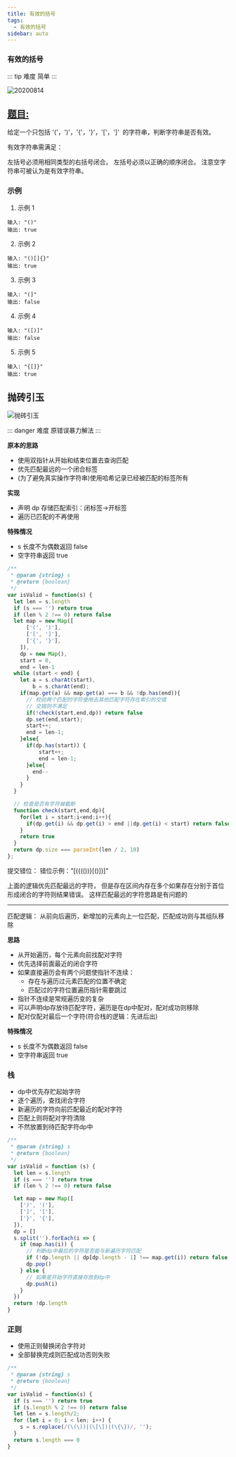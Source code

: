 ```yaml
---
title: 有效的括号
tags:
  - 有效的括号
sidebar: auto
---
```


### 有效的括号

::: tip 难度
简单
:::

![20200814](http://qiniu.gaowenju.com/leecode/banner/20200814.jpg)

## [题目:](https://leetcode-cn.com/problems/valid-parentheses/)

给定一个只包括 '('，')'，'{'，'}'，'['，']'  的字符串，判断字符串是否有效。

有效字符串需满足：

左括号必须用相同类型的右括号闭合。
左括号必须以正确的顺序闭合。
注意空字符串可被认为是有效字符串。

### 示例

1. 示例 1

```
输入: "()"
输出: true
```

2. 示例 2

```
输入: "()[]{}"
输出: true
```

3. 示例 3

```
输入: "(]"
输出: false
```

4. 示例 4

```
输入: "([)]"
输出: false
```

5. 示例 5

```
输入: "{[]}"
输出: true
```

## 抛砖引玉

![抛砖引玉](http://qiniu.gaowenju.com/leecode/20200814.png)

::: danger 难度
原错误暴力解法
:::

**原本的思路**

- 使用双指针从开始和结束位置去查询匹配
- 优先匹配最远的一个闭合标签
- (为了避免真实操作字符串)使用哈希记录已经被匹配的标签所有

**实现**

- 声明 dp 存储匹配索引：闭标签->开标签
- 遍历已匹配的不再使用

**特殊情况**

- s 长度不为偶数返回 false
- 空字符串返回 true

```javascript
/**
 * @param {string} s
 * @return {boolean}
 */
var isValid = function(s) {
  let len = s.length
  if (s === '') return true
  if (len % 2 !== 0) return false
  let map = new Map([
      ['(', ')'],
      ['[', ']'],
      ['{', '}'],
    ]),
    dp = new Map(),
    start = 0,
    end = len-1
  while (start < end) {
    let a = s.charAt(start),
        b = s.charAt(end);
    if(map.get(a) && map.get(a) === b && !dp.has(end)){
      // 校验两个匹配的字符使用去其他匹配字符存在索引的交错
      // 交错则不满足
      if(!check(start,end,dp)) return false
      dp.set(end,start);
      start++;
      end = len-1;
    }else{
      if(dp.has(start)) {
          start++;
          end = len-1;
      }else{
        end--
      }
    }
  }

  // 检查是否有字符被截断
  function check(start,end,dp){
    for(let i = start;i<end;i++){
      if(dp.get(i) && dp.get(i) > end ||dp.get(i) < start) return false
    }
    return true
  }
  return dp.size === parseInt(len / 2, 10)
};
```

提交错位：
错位示例："[({(())}[()])]"

上面的逻辑优先匹配最远的字符，
但是存在区间内存在多个如果存在分别于首位形成闭合的字符则结果错误。
这样匹配最远的字符思路是有问题的

-------------------

匹配逻辑：
从前向后遍历，新增加的元素向上一位匹配，匹配成功则与其组队移除

**思路**

- 从开始遍历，每个元素向前找配对字符
- 优先选择前面最近的闭合字符
- 如果直接遍历会有两个问题使指针不连续：
  - 存在与遍历过元素匹配的位置不确定
  - 匹配过的字符位置遍历指针需要跳过
- 指针不连续是常规遍历变的复杂
- 可以声明dp存放待匹配字符，遍历是在dp中配对，配对成功则移除
- 配对仅配对最后一个字符(符合栈的逻辑：先进后出)


**特殊情况**

- s 长度不为偶数返回 false
- 空字符串返回 true


### 栈

- dp中优先存贮起始字符
- 逐个遍历，查找闭合字符
- 新遍历的字符向前匹配最近的配对字符
- 匹配上则将配对字符清除
- 不然放置到待匹配字符dp中

```javascript
/**
 * @param {string} s
 * @return {boolean}
 */
var isValid = function (s) {
  let len = s.length
  if (s === '') return true
  if (len % 2 !== 0) return false

  let map = new Map([
    [')', '('],
    [']', '['],
    ['}', '{'],
  ]),
  dp = []
  s.split('').forEach(i => {
    if (map.has(i)) {
      // 判断dp中最后的字符是否能与新遍历字符匹配
      if (!dp.length || dp[dp.length - 1] !== map.get(i)) return false
      dp.pop()
    } else {
      // 如果是开始字符直接存放到dp中
      dp.push(i)
    }
  })
  return !dp.length
}
```


### 正则

- 使用正则替换闭合字符对
- 全部替换完成则匹配成功否则失败

```javascript
/**
 * @param {string} s
 * @return {boolean}
 */
var isValid = function(s) {
  if (s === '') return true
  if (s.length % 2 !== 0) return false
  let len = s.length/2;
  for (let i = 0; i < len; i++) {
    s = s.replace(/(\(\))|(\[\])|(\{\})/, '');
  }
  return s.length === 0
}
```